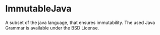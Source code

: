 # ImmutableJava
A subset of the java language, that ensures immutability.
The used Java Grammar is available under the BSD License.
